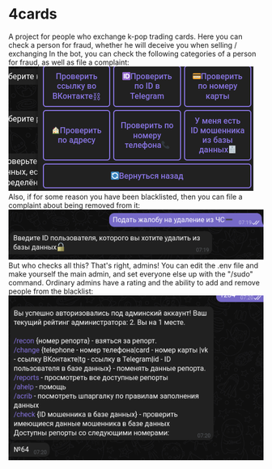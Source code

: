 # 4cards
A project for people who exchange k-pop trading cards. 
Here you can check a person for fraud, whether he will deceive you when selling / exchanging
In the bot, you can check the following categories of a person for fraud, as well as file a complaint:
![alt text](https://github.com/PuffyWithEyes/4cards/blob/ce24106e5ad5132e3cd351d48aa156862ebd565b/screens/0.png)
Also, if for some reason you have been blacklisted, then you can file a complaint about being removed from it:
![alt text](https://github.com/PuffyWithEyes/4cards/blob/ce24106e5ad5132e3cd351d48aa156862ebd565b/screens/1.png)
But who checks all this? That's right, admins! You can edit the .env file and make yourself the main admin, and set everyone else up with the "/sudo" command. Ordinary admins have a rating and the ability to add and remove people from the blacklist:
![alt text](https://github.com/PuffyWithEyes/4cards/blob/ce24106e5ad5132e3cd351d48aa156862ebd565b/screens/2.png)
